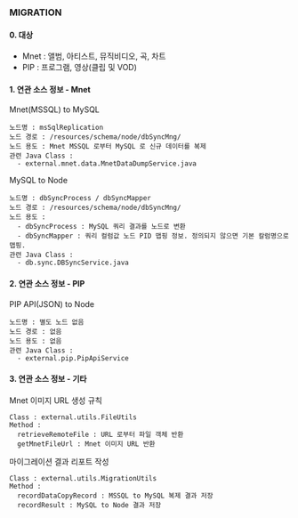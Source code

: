 ### MIGRATION

#### 0. 대상

- Mnet : 앨범, 아티스트, 뮤직비디오, 곡, 차트
- PIP : 프로그램, 영상(클립 및 VOD)

#### 1. 연관 소스 정보 - Mnet

Mnet(MSSQL) to MySQL
```
노드명 : msSqlReplication
노드 경로 : /resources/schema/node/dbSyncMng/
노드 용도 : Mnet MSSQL 로부터 MySQL 로 신규 데이터를 복제
관련 Java Class : 
  - external.mnet.data.MnetDataDumpService.java
```

MySQL to Node
```
노드명 : dbSyncProcess / dbSyncMapper
노드 경로 : /resources/schema/node/dbSyncMng/
노드 용도 : 
  - dbSyncProcess : MySQL 쿼리 결과를 노드로 변환
  - dbSyncMapper : 쿼리 컬럼값 노드 PID 맵핑 정보. 정의되지 않으면 기본 칼럼명으로 맵핑.
관련 Java Class :
  - db.sync.DBSyncService.java
```


#### 2. 연관 소스 정보 - PIP

PIP API(JSON) to Node
```
노드명 : 별도 노드 없음
노드 경로 : 없음
노드 용도 : 없음
관련 Java Class :
  - external.pip.PipApiService
```

#### 3. 연관 소스 정보 - 기타

Mnet 이미지 URL 생성 규칙 
```
Class : external.utils.FileUtils
Method :
  retrieveRemoteFile : URL 로부터 파일 객체 반환
  getMnetFileUrl : Mnet 이미지 URL 반환
```

마이그레이션 결과 리포트 작성 
```
Class : external.utils.MigrationUtils
Method : 
  recordDataCopyRecord : MSSQL to MySQL 복제 결과 저장
  recordResult : MySQL to Node 결과 저장 
```
